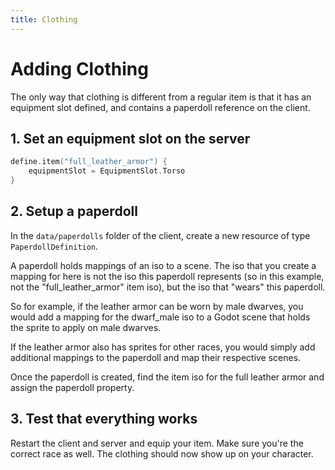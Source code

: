 ```yaml
---
title: Clothing
---
```


# Adding Clothing

The only way that clothing is different from a regular item is that it has an equipment slot defined, and contains a paperdoll reference on the client.

## 1. Set an equipment slot on the server

```kotlin
define.item("full_leather_armor") {
    equipmentSlot = EquipmentSlot.Torso
}
```

## 2. Setup a paperdoll

In the `data/paperdolls` folder of the client, create a new resource of type `PaperdollDefinition`.

A paperdoll holds mappings of an iso to a scene. The iso that you create a mapping for here is not the iso this paperdoll represents (so in this example, not the "full_leather_armor" item iso), but the iso that "wears" this paperdoll.

So for example, if the leather armor can be worn by male dwarves, you would add a mapping for the dwarf_male iso to a Godot scene that holds the sprite to apply on male dwarves.

If the leather armor also has sprites for other races, you would simply add additional mappings to the paperdoll and map their respective scenes.

Once the paperdoll is created, find the item iso for the full leather armor and assign the paperdoll property.

## 3. Test that everything works

Restart the client and server and equip your item. Make sure you're the correct race as well. The clothing should now show up on your character.
